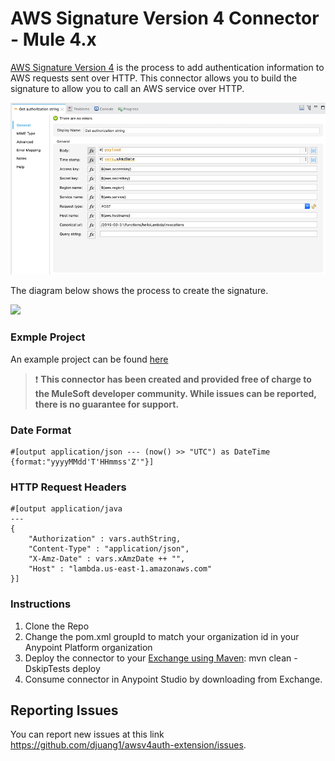 # AWS Signature Version 4 Connector - Mule 4.x

[AWS Signature Version 4](https://docs.aws.amazon.com/general/latest/gr/signature-version-4.html) is the process to add authentication information to AWS requests sent over HTTP. This connector allows you to build the signature to allow you to call an AWS service over HTTP. 

<img src="https://github.com/djuang1/djuang1.github.io/blob/master/img/aws-sig-v4/aws-sig-v4-config.png?raw=true" width="600px">

The diagram below shows the process to create the signature.

<img src="https://docs.aws.amazon.com/AmazonS3/latest/API/images/sigV4-using-auth-header.png">


### Exmple Project

An example project can be found [here](https://github.com/djuang1/aws-sig-v4-example-mule4)

> :exclamation: **This connector has been created and provided free of charge to the MuleSoft developer community. While issues can be reported, there is no guarantee for support.**

### Date Format
```
#[output application/json --- (now() >> "UTC") as DateTime  {format:"yyyyMMdd'T'HHmmss'Z'"}]
```

### HTTP Request Headers
```
#[output application/java
---
{
    "Authorization" : vars.authString,
    "Content-Type" : "application/json",
    "X-Amz-Date" : vars.xAmzDate ++ "",
    "Host" : "lambda.us-east-1.amazonaws.com"
}]
```

### Instructions

1.  Clone the Repo
2.  Change the pom.xml groupId to match your organization id in your Anypoint Platform organization
3.  Deploy the connector to your [Exchange using Maven](https://docs.mulesoft.com/exchange/to-publish-assets-maven):  mvn clean -DskipTests deploy
4.  Consume connector in Anypoint Studio by downloading from Exchange.

## Reporting Issues

You can report new issues at this link https://github.com/djuang1/awsv4auth-extension/issues.